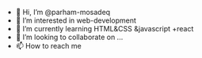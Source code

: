 - 👋 Hi, I’m @parham-mosadeq
- 👀 I’m interested in web-development
- 🌱 I’m currently learning HTML&CSS &javascript +react
- 💞️ I’m looking to collaborate on ...
- 📫 How to reach me 

<!---
parham-mosadeq/parham-mosadeq is a ✨ special ✨ repository because its `README.md` (this file) appears on your GitHub profile.
You can click the Preview link to take a look at your changes.
--->
